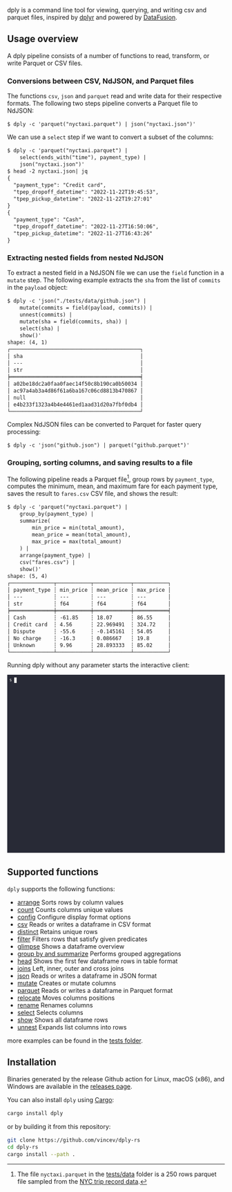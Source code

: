dply is a command line tool for viewing, querying, and writing csv and parquet
files, inspired by [dplyr](https://dplyr.tidyverse.org/index.html) and powered by
[DataFusion](https://github.com/apache/arrow-datafusion).

## Usage overview

A dply pipeline consists of a number of functions to read, transform, or write
Parquet or CSV files.

### Conversions between CSV, NdJSON, and Parquet files

The functions `csv`, `json` and `parquet` read and write data for their respective
formats. The following two steps pipeline converts a Parquet file to NdJSON:

```
$ dply -c 'parquet("nyctaxi.parquet") | json("nyctaxi.json")'
```

We can use a `select` step if we want to convert a subset of the columns:

```
$ dply -c 'parquet("nyctaxi.parquet") |
    select(ends_with("time"), payment_type) |
    json("nyctaxi.json")'
$ head -2 nyctaxi.json| jq
{
  "payment_type": "Credit card",
  "tpep_dropoff_datetime": "2022-11-22T19:45:53",
  "tpep_pickup_datetime": "2022-11-22T19:27:01"
}
{
  "payment_type": "Cash",
  "tpep_dropoff_datetime": "2022-11-27T16:50:06",
  "tpep_pickup_datetime": "2022-11-27T16:43:26"
}
```

### Extracting nested fields from nested NdJSON

To extract a nested field in a NdJSON file we can use the `field` function in a
`mutate` step. The following example extracts the `sha` from the list of
`commits` in the `payload` object:

```
$ dply -c 'json("./tests/data/github.json") |
    mutate(commits = field(payload, commits)) |
    unnest(commits) |
    mutate(sha = field(commits, sha)) |
    select(sha) |
    show()'
shape: (4, 1)
┌──────────────────────────────────────────┐
│ sha                                      │
│ ---                                      │
│ str                                      │
╞══════════════════════════════════════════╡
│ a02be18dc2a0faa0faec14f50c8b190ca0b50034 │
│ ac97a4ab3a4d86f61a6ba167c06cd8813b470867 │
│ null                                     │
│ e4b233f1323a4b4e4461ed1aad31d20a7fbf0db4 │
└──────────────────────────────────────────┘
```

Complex NdJSON files can be converted to Parquet for faster query processing:

```
$ dply -c 'json("github.json") | parquet("github.parquet")'
```

### Grouping, sorting columns, and saving results to a file

The following pipeline reads a Parquet file[^1], group rows by `payment_type`,
computes the minimum, mean, and maximum fare for each payment type, saves the
result to `fares.csv` CSV file, and shows the result:

```
$ dply -c 'parquet("nyctaxi.parquet") |
    group_by(payment_type) |
    summarize(
        min_price = min(total_amount),
        mean_price = mean(total_amount),
        max_price = max(total_amount)
    ) |
    arrange(payment_type) |
    csv("fares.csv") |
    show()'
shape: (5, 4)
┌──────────────┬───────────┬────────────┬───────────┐
│ payment_type ┆ min_price ┆ mean_price ┆ max_price │
│ ---          ┆ ---       ┆ ---        ┆ ---       │
│ str          ┆ f64       ┆ f64        ┆ f64       │
╞══════════════╪═══════════╪════════════╪═══════════╡
│ Cash         ┆ -61.85    ┆ 18.07      ┆ 86.55     │
│ Credit card  ┆ 4.56      ┆ 22.969491  ┆ 324.72    │
│ Dispute      ┆ -55.6     ┆ -0.145161  ┆ 54.05     │
│ No charge    ┆ -16.3     ┆ 0.086667   ┆ 19.8      │
│ Unknown      ┆ 9.96      ┆ 28.893333  ┆ 85.02     │
└──────────────┴───────────┴────────────┴───────────┘
```

Running dply without any parameter starts the interactive client:

<img src="./docs/demo.gif" alt="Dply demo">

[^1]: The file `nyctaxi.parquet` in the [tests/data][tests-data] folder is a
250 rows parquet file sampled from the [NYC trip record data][nyc-trips].

[nyc-trips]: https://www.nyc.gov/site/tlc/about/tlc-trip-record-data.page
[tests-data]: https://github.com/vincev/dply-rs/tree/main/tests/data

## Supported functions

`dply` supports the following functions:

- [arrange](docs/functions.md#arrange) Sorts rows by column values
- [count](docs/functions.md#count) Counts columns unique values
- [config](docs/functions.md#config) Configure display format options
- [csv](docs/functions.md#csv) Reads or writes a dataframe in CSV format
- [distinct](docs/functions.md#distinct) Retains unique rows
- [filter](docs/functions.md#filter) Filters rows that satisfy given predicates
- [glimpse](docs/functions.md#glimpse) Shows a dataframe overview
- [group by and summarize](docs/functions.md#group_by-and-summarize) Performs grouped aggregations
- [head](docs/functions.md#head) Shows the first few dataframe rows in table format
- [joins](docs/functions.md#joins) Left, inner, outer and cross joins
- [json](docs/functions.md#json) Reads or writes a dataframe in JSON format
- [mutate](docs/functions.md#mutate) Creates or mutate columns
- [parquet](docs/functions.md#parquet) Reads or writes a dataframe in Parquet format
- [relocate](docs/functions.md#relocate) Moves columns positions
- [rename](docs/functions.md#rename) Renames columns
- [select](docs/functions.md#select) Selects columns
- [show](docs/functions.md#show) Shows all dataframe rows
- [unnest](docs/functions.md#unnest) Expands list columns into rows

more examples can be found in the [tests folder](tests).

## Installation

Binaries generated by the release Github action for Linux, macOS (x86), and
Windows are available in the [releases page][github-releases].

[github-releases]: https://github.com/vincev/dply-rs/releases/latest

You can also install `dply` using [Cargo](https://crates.io/install):

```bash
cargo install dply
```

or by building it from this repository:

```bash
git clone https://github.com/vincev/dply-rs
cd dply-rs
cargo install --path .
```
